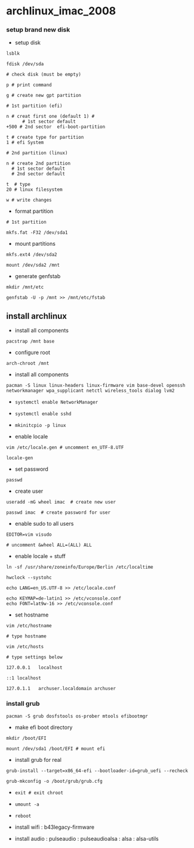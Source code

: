 # archlinux_imac_2008


### setup brand new disk

- setup disk

```
lsblk

fdisk /dev/sda

# check disk (must be empty)

p # print command

g # create new gpt partition

# 1st partition (efi)

n # creat first one (default 1) #
      # 1st sector default
+500 # 2nd sector  efi-boot-partition

t # create type for partition
1 # efi System

# 2nd partition (linux)

n # create 2nd partition
  # 1st sector default
  # 2nd sector default

t  # type
20 # linux filesystem

w # write changes
```




- format partition

```
# 1st partition

mkfs.fat -F32 /dev/sda1
```

- mount partitions


```
mkfs.ext4 /dev/sda2

mount /dev/sda2 /mnt
```

- generate genfstab

```
mkdir /mnt/etc

genfstab -U -p /mnt >> /mnt/etc/fstab
```



## install archlinux


- install all components

```
pacstrap /mnt base
```



- configure root

```
arch-chroot /mnt
```

- install all components

```
pacman -S linux linux-headers linux-firmware vim base-devel openssh networkmanager wpa_supplicant netctl wireless_tools dialog lvm2
```

- `systemctl enable NetworkManager`
- `systemctl enable sshd`


- `mkinitcpio -p linux`


- enable locale

```
vim /etc/locale.gen # uncomment en_UTF-8.UTF

locale-gen
```



- set password

`passwd`

- create user

```
useradd -mG wheel imac  # create new user

passwd imac  # create password for user
```

- enable sudo to all users

```
EDITOR=vim visudo

# uncomment &wheel ALL=(ALL) ALL
```




- enable locale + stuff

```
ln -sf /usr/share/zoneinfo/Europe/Berlin /etc/localtime

hwclock --systohc

echo LANG=en_US.UTF-8 >> /etc/locale.conf

echo KEYMAP=de-latin1 >> /etc/vconsole.conf
echo FONT=lat9w-16 >> /etc/vconsole.conf
```



- set hostname 

```
vim /etc/hostname

# type hostname

vim /etc/hosts

# type settings below

127.0.0.1	localhost

::1 localhost

127.0.1.1	archuser.localdomain archuser
```




### install grub

`pacman -S grub dosfstools os-prober mtools efibootmgr`

- make efi boot directory

```
mkdir /boot/EFI

mount /dev/sda1 /boot/EFI # mount efi 
```


- install grub for real

`grub-install --target=x86_64-efi --bootloader-id=grub_uefi --recheck`

`grub-mkconfig -o /boot/grub/grub.cfg `



- `exit # exit chroot`

- `umount -a`

- `reboot`



- install wifi 
: b43legacy-firmware


- install audio
: pulseaudio
: pulseaudioalsa
: alsa
: alsa-utils


